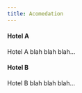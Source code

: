 ```yaml
---
title: Acomedation
---
```


#### Hotel A

Hotel A blah blah blah...

#### Hotel B

Hotel B blah blah blah...
